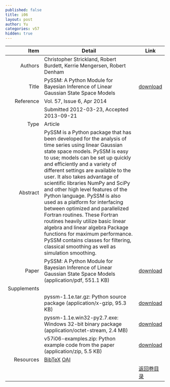 ```yaml
---
published: false
title: i06
layout: post
author: Yu
categories: v57
hidden: true
---
```


| Item | Detail | Link |
|---:|---|---|
| Authors | Christopher Strickland, Robert Burdett, Kerrie Mengersen, Robert Denham| |
| Title |PySSM: A Python Module for Bayesian Inference of Linear Gaussian State Space Models | [download](http://www.jstatsoft.org/v57/i06/paper) |
| Reference |Vol. 57, Issue 6, Apr 2014 | |
| | Submitted 2012-03-23, Accepted 2013-09-21| | 
| Type | Article| |
| Abstract | PySSM is a Python package that has been developed for the analysis of time series using linear Gaussian state space models. PySSM is easy to use; models can be set up quickly and efficiently and a variety of different settings are available to the user. It also takes advantage of scientific libraries NumPy and SciPy and other high level features of the Python language. PySSM is also used as a platform for interfacing between optimized and parallelized Fortran routines. These Fortran routines heavily utilize basic linear algebra and linear algebra Package functions for maximum performance. PySSM contains classes for filtering, classical smoothing as well as simulation smoothing.| |
| Paper | PySSM: A Python Module for Bayesian Inference of Linear Gaussian State Space Models  (application/pdf, 551.1 KB)| [download](http://www.jstatsoft.org/v57/i06/paper) |
| Supplements | | |
| |pyssm-1.1e.tar.gz:          Python source package  (application/x-gzip, 95.3 KB)|  [download](http://www.jstatsoft.org/v57/i06/supp/1) |
| |pyssm-1.1e.win32-py2.7.exe: Windows 32-bit binary package  (application/octet-stream, 2.4 MB)|  [download](http://www.jstatsoft.org/v57/i06/supp/2) |
| |v57i06-examples.zip:        Python example code from the paper  (application/zip, 5.5 KB)|  [download](http://www.jstatsoft.org/v57/i06/supp/3) |
| Resources | [BibTeX](http://www.jstatsoft.org/v57/i06/bibtex) [OAI](http://www.jstatsoft.org/oai?verb=GetRecord&identifier=oai.jstatsoft/v57/i06&prefix=oai_dc)| |
| |  | [返回卷目录]({{site.baseurl}}/volume/v57.html) |